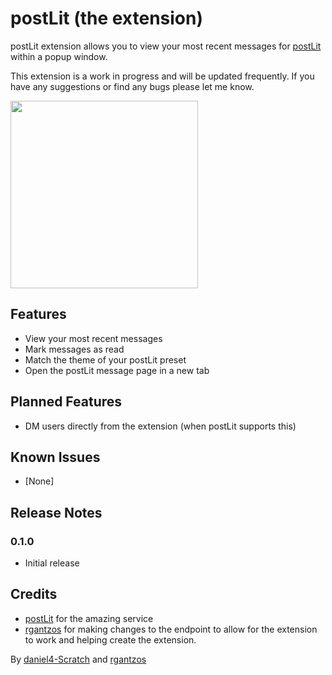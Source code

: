 # postLit (the extension)
postLit extension allows you to view your most recent messages for [postLit](https://www.postlit.dev) within a popup window.

 This extension is a work in progress and will be updated frequently. If you have any suggestions or find any bugs please let me know.

 <img src='https://cdn.discordapp.com/attachments/942719898809950208/1060845459712770128/image.png' width='300px'>

## Features
- View your most recent messages
- Mark messages as read
- Match the theme of your postLit preset
- Open the postLit message page in a new tab

## Planned Features
- DM users directly from the extension (when postLit supports this)

## Known Issues
- [None]

## Release Notes
### 0.1.0
- Initial release

## Credits
- [postLit](https://www.postlit.dev) for the amazing service
- [rgantzos](https://github.com/rgantzos) for making changes to the endpoint to allow for the extension to work and helping create the extension. 

By [daniel4-Scratch](https://github.com/Daniel4-Scratch) and [rgantzos](https://github.com/rgantzos)

